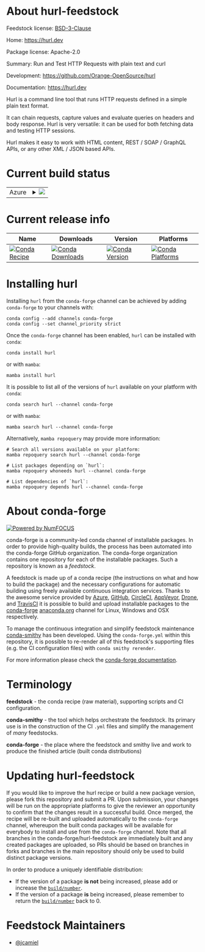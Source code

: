 About hurl-feedstock
====================

Feedstock license: [BSD-3-Clause](https://github.com/conda-forge/hurl-feedstock/blob/main/LICENSE.txt)

Home: https://hurl.dev

Package license: Apache-2.0

Summary: Run and Test HTTP Requests with plain text and curl

Development: https://github.com/Orange-OpenSource/hurl

Documentation: https://hurl.dev

Hurl is a command line tool that runs HTTP requests defined in a simple plain text format.

It can chain requests, capture values and evaluate queries on headers and body response. Hurl is very
versatile: it can be used for both fetching data and testing HTTP sessions.

Hurl makes it easy to work with HTML content, REST / SOAP / GraphQL APIs, or any other XML / JSON based APIs.


Current build status
====================


<table>
    
  <tr>
    <td>Azure</td>
    <td>
      <details>
        <summary>
          <a href="https://dev.azure.com/conda-forge/feedstock-builds/_build/latest?definitionId=20775&branchName=main">
            <img src="https://dev.azure.com/conda-forge/feedstock-builds/_apis/build/status/hurl-feedstock?branchName=main">
          </a>
        </summary>
        <table>
          <thead><tr><th>Variant</th><th>Status</th></tr></thead>
          <tbody><tr>
              <td>linux_64</td>
              <td>
                <a href="https://dev.azure.com/conda-forge/feedstock-builds/_build/latest?definitionId=20775&branchName=main">
                  <img src="https://dev.azure.com/conda-forge/feedstock-builds/_apis/build/status/hurl-feedstock?branchName=main&jobName=linux&configuration=linux%20linux_64_" alt="variant">
                </a>
              </td>
            </tr><tr>
              <td>linux_aarch64</td>
              <td>
                <a href="https://dev.azure.com/conda-forge/feedstock-builds/_build/latest?definitionId=20775&branchName=main">
                  <img src="https://dev.azure.com/conda-forge/feedstock-builds/_apis/build/status/hurl-feedstock?branchName=main&jobName=linux&configuration=linux%20linux_aarch64_" alt="variant">
                </a>
              </td>
            </tr><tr>
              <td>linux_ppc64le</td>
              <td>
                <a href="https://dev.azure.com/conda-forge/feedstock-builds/_build/latest?definitionId=20775&branchName=main">
                  <img src="https://dev.azure.com/conda-forge/feedstock-builds/_apis/build/status/hurl-feedstock?branchName=main&jobName=linux&configuration=linux%20linux_ppc64le_" alt="variant">
                </a>
              </td>
            </tr><tr>
              <td>osx_64</td>
              <td>
                <a href="https://dev.azure.com/conda-forge/feedstock-builds/_build/latest?definitionId=20775&branchName=main">
                  <img src="https://dev.azure.com/conda-forge/feedstock-builds/_apis/build/status/hurl-feedstock?branchName=main&jobName=osx&configuration=osx%20osx_64_" alt="variant">
                </a>
              </td>
            </tr><tr>
              <td>osx_arm64</td>
              <td>
                <a href="https://dev.azure.com/conda-forge/feedstock-builds/_build/latest?definitionId=20775&branchName=main">
                  <img src="https://dev.azure.com/conda-forge/feedstock-builds/_apis/build/status/hurl-feedstock?branchName=main&jobName=osx&configuration=osx%20osx_arm64_" alt="variant">
                </a>
              </td>
            </tr><tr>
              <td>win_64</td>
              <td>
                <a href="https://dev.azure.com/conda-forge/feedstock-builds/_build/latest?definitionId=20775&branchName=main">
                  <img src="https://dev.azure.com/conda-forge/feedstock-builds/_apis/build/status/hurl-feedstock?branchName=main&jobName=win&configuration=win%20win_64_" alt="variant">
                </a>
              </td>
            </tr>
          </tbody>
        </table>
      </details>
    </td>
  </tr>
</table>

Current release info
====================

| Name | Downloads | Version | Platforms |
| --- | --- | --- | --- |
| [![Conda Recipe](https://img.shields.io/badge/recipe-hurl-green.svg)](https://anaconda.org/conda-forge/hurl) | [![Conda Downloads](https://img.shields.io/conda/dn/conda-forge/hurl.svg)](https://anaconda.org/conda-forge/hurl) | [![Conda Version](https://img.shields.io/conda/vn/conda-forge/hurl.svg)](https://anaconda.org/conda-forge/hurl) | [![Conda Platforms](https://img.shields.io/conda/pn/conda-forge/hurl.svg)](https://anaconda.org/conda-forge/hurl) |

Installing hurl
===============

Installing `hurl` from the `conda-forge` channel can be achieved by adding `conda-forge` to your channels with:

```
conda config --add channels conda-forge
conda config --set channel_priority strict
```

Once the `conda-forge` channel has been enabled, `hurl` can be installed with `conda`:

```
conda install hurl
```

or with `mamba`:

```
mamba install hurl
```

It is possible to list all of the versions of `hurl` available on your platform with `conda`:

```
conda search hurl --channel conda-forge
```

or with `mamba`:

```
mamba search hurl --channel conda-forge
```

Alternatively, `mamba repoquery` may provide more information:

```
# Search all versions available on your platform:
mamba repoquery search hurl --channel conda-forge

# List packages depending on `hurl`:
mamba repoquery whoneeds hurl --channel conda-forge

# List dependencies of `hurl`:
mamba repoquery depends hurl --channel conda-forge
```


About conda-forge
=================

[![Powered by
NumFOCUS](https://img.shields.io/badge/powered%20by-NumFOCUS-orange.svg?style=flat&colorA=E1523D&colorB=007D8A)](https://numfocus.org)

conda-forge is a community-led conda channel of installable packages.
In order to provide high-quality builds, the process has been automated into the
conda-forge GitHub organization. The conda-forge organization contains one repository
for each of the installable packages. Such a repository is known as a *feedstock*.

A feedstock is made up of a conda recipe (the instructions on what and how to build
the package) and the necessary configurations for automatic building using freely
available continuous integration services. Thanks to the awesome service provided by
[Azure](https://azure.microsoft.com/en-us/services/devops/), [GitHub](https://github.com/),
[CircleCI](https://circleci.com/), [AppVeyor](https://www.appveyor.com/),
[Drone](https://cloud.drone.io/welcome), and [TravisCI](https://travis-ci.com/)
it is possible to build and upload installable packages to the
[conda-forge](https://anaconda.org/conda-forge) [anaconda.org](https://anaconda.org/)
channel for Linux, Windows and OSX respectively.

To manage the continuous integration and simplify feedstock maintenance
[conda-smithy](https://github.com/conda-forge/conda-smithy) has been developed.
Using the ``conda-forge.yml`` within this repository, it is possible to re-render all of
this feedstock's supporting files (e.g. the CI configuration files) with ``conda smithy rerender``.

For more information please check the [conda-forge documentation](https://conda-forge.org/docs/).

Terminology
===========

**feedstock** - the conda recipe (raw material), supporting scripts and CI configuration.

**conda-smithy** - the tool which helps orchestrate the feedstock.
                   Its primary use is in the construction of the CI ``.yml`` files
                   and simplify the management of *many* feedstocks.

**conda-forge** - the place where the feedstock and smithy live and work to
                  produce the finished article (built conda distributions)


Updating hurl-feedstock
=======================

If you would like to improve the hurl recipe or build a new
package version, please fork this repository and submit a PR. Upon submission,
your changes will be run on the appropriate platforms to give the reviewer an
opportunity to confirm that the changes result in a successful build. Once
merged, the recipe will be re-built and uploaded automatically to the
`conda-forge` channel, whereupon the built conda packages will be available for
everybody to install and use from the `conda-forge` channel.
Note that all branches in the conda-forge/hurl-feedstock are
immediately built and any created packages are uploaded, so PRs should be based
on branches in forks and branches in the main repository should only be used to
build distinct package versions.

In order to produce a uniquely identifiable distribution:
 * If the version of a package **is not** being increased, please add or increase
   the [``build/number``](https://docs.conda.io/projects/conda-build/en/latest/resources/define-metadata.html#build-number-and-string).
 * If the version of a package **is** being increased, please remember to return
   the [``build/number``](https://docs.conda.io/projects/conda-build/en/latest/resources/define-metadata.html#build-number-and-string)
   back to 0.

Feedstock Maintainers
=====================

* [@jcamiel](https://github.com/jcamiel/)

